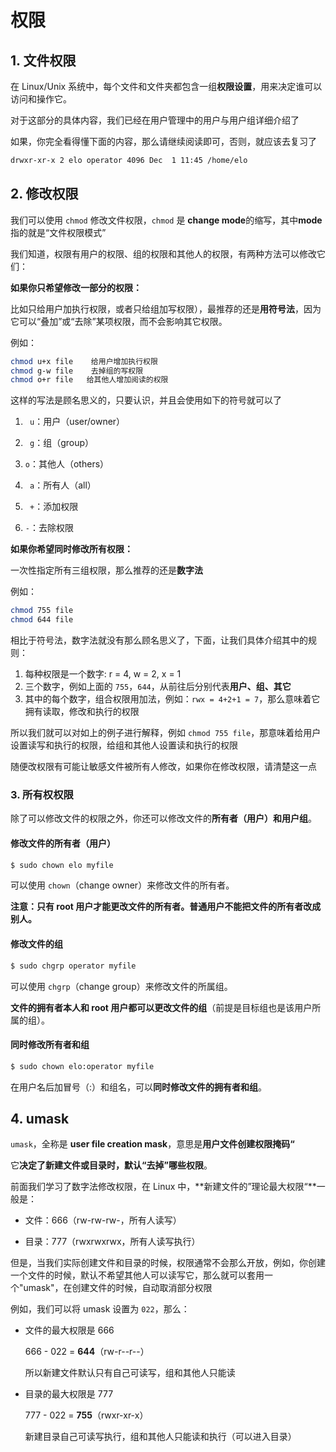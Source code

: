 # 权限

## 1. 文件权限

在 Linux/Unix 系统中，每个文件和文件夹都包含一组**权限设置**，用来决定谁可以访问和操作它。

对于这部分的具体内容，我们已经在用户管理中的用户与用户组详细介绍了

如果，你完全看得懂下面的内容，那么请继续阅读即可，否则，就应该去复习了

```bash
drwxr-xr-x 2 elo operator 4096 Dec  1 11:45 /home/elo
```

## 2. 修改权限

我们可以使用 `chmod` 修改文件权限，`chmod` 是 **change mode**的缩写，其中**mode**指的就是“文件权限模式”

我们知道，权限有用户的权限、组的权限和其他人的权限，有两种方法可以修改它们：

**如果你只希望修改一部分的权限：**

比如只给用户加执行权限，或者只给组加写权限），最推荐的还是**用符号法**，因为它可以“叠加”或“去除”某项权限，而不会影响其它权限。

例如：

```bash
chmod u+x file    给用户增加执行权限
chmod g-w file    去掉组的写权限
chmod o+r file   给其他人增加阅读的权限
```

这样的写法是顾名思义的，只要认识，并且会使用如下的符号就可以了

1. ` u`：用户（user/owner）

2. ` g`：组（group）

3.  `o`：其他人（others）

4. ` a`：所有人（all）

5.  ` +`：添加权限

6.  `-`：去除权限

**如果你希望同时修改所有权限：**

一次性指定所有三组权限，那么推荐的还是**数字法**

例如：

```bash
chmod 755 file
chmod 644 file 
```

相比于符号法，数字法就没有那么顾名思义了，下面，让我们具体介绍其中的规则：

1.  每种权限是一个数字: r = 4, w = 2, x = 1
2. 三个数字，例如上面的 `755`，`644`，从前往后分别代表**用户、组、其它**
3. 其中的每个数字，组合权限用加法，例如：`rwx = 4+2+1 = 7`，那么意味着它拥有读取，修改和执行的权限

所以我们就可以对如上的例子进行解释，例如 `chmod 755 file`，那意味着给用户设置读写和执行的权限，给组和其他人设置读和执行的权限

随便改权限有可能让敏感文件被所有人修改，如果你在修改权限，请清楚这一点

### 3. 所有权权限

除了可以修改文件的权限之外，你还可以修改文件的**所有者（用户）和用户组**。

#### 修改文件的所有者（用户）

```bash
$ sudo chown elo myfile
```

可以使用 `chown`（change owner）来修改文件的所有者。

**注意：只有 root 用户才能更改文件的所有者。普通用户不能把文件的所有者改成别人。**

#### 修改文件的组

```bash
$ sudo chgrp operator myfile
```

可以使用 `chgrp`（change group）来修改文件的所属组。

**文件的拥有者本人和 root 用户都可以更改文件的组**（前提是目标组也是该用户所属的组）。

#### 同时修改所有者和组

```bash
$ sudo chown elo:operator myfile
```

在用户名后加冒号（:）和组名，可以**同时修改文件的拥有者和组**。

## 4. umask

`umask`，全称是 **user file creation mask**，意思是**用户文件创建权限掩码“**

它**决定了新建文件或目录时，默认“去掉”哪些权限**。

前面我们学习了数字法修改权限，在 Linux 中，**新建文件的”理论最大权限“**一般是：

- 文件：666（rw-rw-rw-，所有人读写）

- 目录：777（rwxrwxrwx，所有人读写执行）

但是，当我们实际创建文件和目录的时候，权限通常不会那么开放，例如，你创建一个文件的时候，默认不希望其他人可以读写它，那么就可以套用一个"umask"，在创建文件的时候，自动取消部分权限

例如，我们可以将 umask 设置为 `022`，那么：

- 文件的最大权限是 666

   666 - 022 = **644**（rw-r--r--）

  所以新建文件默认只有自己可读写，组和其他人只能读

- 目录的最大权限是 777

   777 - 022 = **755**（rwxr-xr-x）

  新建目录自己可读写执行，组和其他人只能读和执行（可以进入目录）